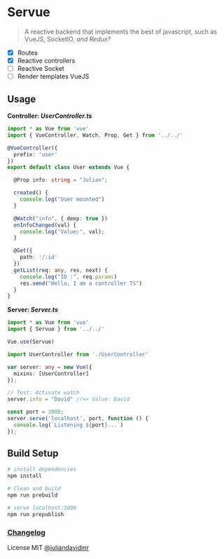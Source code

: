 # Servue

> A reactive backend that implements the best of javascript, such as VueJS, SocketIO, _and Redux?_

- [x] Routes
- [x] Reactive controllers
- [ ] Reactive Socket
- [ ] Render templates VueJS

## Usage

**Controller: _UserController.ts_**
```typescript
import * as Vue from 'vue'
import { VueController, Watch, Prop, Get } from '../../'

@VueController({
  prefix: 'user'
})
export default class User extends Vue {

  @Prop info: string = "Julian";

  created() {
    console.log("User mounted")
  }

  @Watch("info", { deep: true })
  onInfoChanged(val) {
    console.log("Value:", val);
  }

  @Get({
    path: '/:id'
  })
  getList(req: any, res, next) {    
    console.log("ID :", req.params)
    res.send("Hello, I am a controller TS")
  }
}
```

**Server: _Server.ts_**
```typescript
import * as Vue from 'vue'
import { Servue } from '../../'

Vue.use(Servue)

import UserController from './UserController'

var server: any = new Vue({
  mixins: [UserController]
});

// Test: Activate watch
server.info = "David" //=> Value: David

const port = 3000;
server.serve('localhost', port, function () {
  console.log(`Listening ${port}...`)
});
```

## Build Setup

``` bash
# install dependencies
npm install

# Clean and build
npm run prebuild

# serve localhost:3000
npm run prepublish
```

### [Changelog](./docs/History.md)

License MIT [@juliandavidmr](https://github.com/juliandavidmr)